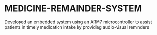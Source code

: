 # MEDICINE-REMAINDER-SYSTEM
Developed an embedded system using an ARM7 microcontroller to assist patients in timely medication intake by providing audio-visual reminders
